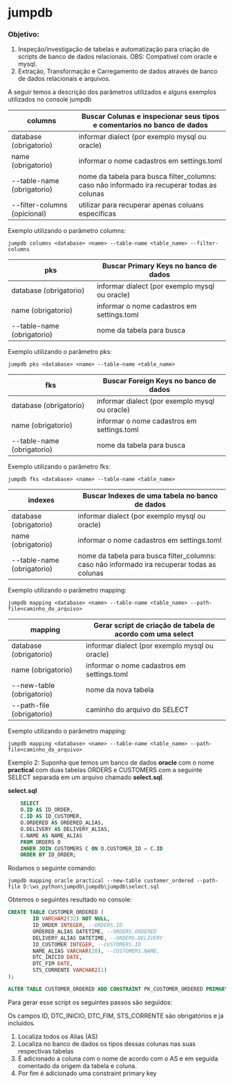 # jumpdb

### Objetivo: 
1. Inspeção/investigação de tabelas e automatização para criação de scripts de banco de dados relacionais. OBS: Compativel com oracle e mysql. 
2. Extração, Transformação e Carregamento de dados através de banco de dados relacionais e arquivos.




A seguir temos a descrição dos parâmetros utilizados e alguns exemplos utilizados no console jumpdb

| **columns**                  | Buscar Colunas e inspecionar seus tipos e comentarios no banco de dados                     |
|------------------------------|---------------------------------------------------------------------------------------------|
| database (obrigatorio)       | informar dialect (por exemplo mysql ou oracle)                                              |
| name (obrigatorio)           | informar o nome cadastros em settings.toml                                                  |
| --table-name (obrigatorio)   | nome da tabela para busca filter_columns: caso não informado ira recuperar todas as colunas |
| --filter-columns (opicional) | utilizar para recuperar apenas coluans especificas                                          |

Exemplo utilizando o parâmetro columns:

```
jumpdb columns <database> <name> --table-name <table_name> --filter-columns
```

| **pks**                    | Buscar Primary Keys no banco de dados          |
|----------------------------|------------------------------------------------|
| database (obrigatorio)     | informar dialect (por exemplo mysql ou oracle) |
| name (obrigatorio)         | informar o nome cadastros em settings.toml     |
| --table-name (obrigatorio) | nome da tabela para busca                      |

Exemplo utilizando o parâmetro pks:

```
jumpdb pks <database> <name> --table-name <table_name>
```

| **fks**                    | Buscar Foreign Keys no banco de dados          |
|----------------------------|------------------------------------------------|
| database (obrigatorio)     | informar dialect (por exemplo mysql ou oracle) |
| name (obrigatorio)         | informar o nome cadastros em settings.toml     |
| --table-name (obrigatorio) | nome da tabela para busca                      |

Exemplo utilizando o parâmetro fks:

```
jumpdb fks <database> <name> --table-name <table_name>
```

| **indexes**                | Buscar Indexes de uma tabela no banco de dados                                              |
|----------------------------|---------------------------------------------------------------------------------------------|
| database (obrigatorio)     | informar dialect (por exemplo mysql ou oracle)                                              |
| name (obrigatorio)         | informar o nome cadastros em settings.toml                                                  |
| --table-name (obrigatorio) | nome da tabela para busca filter_columns: caso não informado ira recuperar todas as colunas |

Exemplo utilizando o parâmetro mapping:

```
jumpdb mapping <database> <name> --table-name <table_name> --path-file<caminho_do_arquivo>
```

| **mapping**               | Gerar script de criação de tabela de acordo com uma select |
|---------------------------|------------------------------------------------------------|
| database (obrigatorio)    | informar dialect (por exemplo mysql ou oracle)             |
| name (obrigatorio)        | informar o nome cadastros em settings.toml                 |
| --new-table (obrigatorio) | nome da nova tabela                                        |
| --path-file (obrigatorio) | caminho do arquivo do     SELECT                           |   

Exemplo utilizando o parâmetro mapping:

```
jumpdb mapping <database> <name> --table-name <table_name> --path-file<caminho_do_arquivo>
```

Exemplo 2: Suponha que temos um banco de dados **oracle** com o nome **practical** com duas tabelas
ORDERS e CUSTOMERS com a seguinte SELECT separada em um arquivo chamado **select.sql**.

**select.sql**

```sql
    SELECT
    O.ID AS ID_ORDER,
    C.ID AS ID_CUSTOMER,
    O.ORDERED AS ORDERED_ALIAS,
    O.DELIVERY AS DELIVERY_ALIAS,
    C.NAME AS NAME_ALIAS
    FROM ORDERS O
    INNER JOIN CUSTOMERS C ON O.CUSTOMER_ID = C.ID
    ORDER BY ID_ORDER;
```

Rodamos o seguinte comando:

```commandline
jumpdb mapping oracle practical --new-table customer_ordered --path-file D:\ws_python\jumpdb\jumpdb\jumpdb\select.sql
```

Obtemos o seguintes resultado no console:

```sql
CREATE TABLE CUSTOMER_ORDERED (
        ID VARCHAR2(32) NOT NULL,
        ID_ORDER INTEGER, --ORDERS.ID
        ORDERED_ALIAS DATETIME, --ORDERS.ORDERED
        DELIVERY_ALIAS DATETIME, --ORDERS.DELIVERY
        ID_CUSTOMER INTEGER, --CUSTOMERS.ID
        NAME_ALIAS VARCHAR(20), --CUSTOMERS.NAME,
        DTC_INICIO DATE,
        DTC_FIM DATE,
        STS_CORRENTE VARCHAR2(1)
);

ALTER TABLE CUSTOMER_ORDERED ADD CONSTRAINT PK_CUSTOMER_ORDERED PRIMARY KEY (ID);

```

Para gerar esse script os seguintes passos são seguidos:

Os campos ID, DTC_INICIO, DTC_FIM, STS_CORRENTE são obrigatórios e ja incluidos.

1. Localiza todos os Alias (AS)
2. Localiza no banco de dados os tipos dessas colunas nas suas respectivas tabelas
3. É adicionado a coluna com o nome de acordo com o AS e em seguida comentado da origem da tabela e coluna.
4. Por fim é adicionado uma constraint primary key






